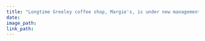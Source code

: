 ```yaml
---
title: "Longtime Greeley coffee shop, Margie's, is under new management"
date:
image_path:
link_path:
---
```

